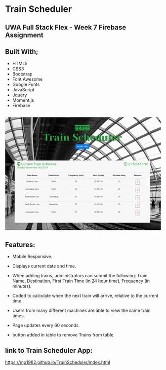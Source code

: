 # Train Scheduler

## UWA Full Stack Flex - Week 7 Firebase Assignment

## Built With;

- HTML5
- CSS3
- Bootstrap
- Font Awesome
- Google Fonts
- JavaScript
- Jquery
- Moment.js
- Firebase

## ![Screenshot of game](assets/images/screenshot.jpg)

## Features:

- Mobile Responsive.
- Displays current date and time.
- When adding trains, administrators can submit the following:
  Train Name,
  Destination,
  First Train Time (in 24 hour time),
  Frequency (in minutes).

- Coded to calculate when the next train will arrive, relative to the current time.
- Users from many different machines are able to view the same train times.
- Page updates every 60 seconds.
- button added in table to remove Trains from table.

## link to Train Scheduler App:

https://mg1982.github.io/TrainScheduler/index.html
